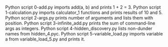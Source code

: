 Python script 0-add.py imports add(a, b) and prints 1 + 2 = 3.
Python script 1-calculation.py imports calculator_1 functions and prints results of 10 and 5.
Python script 2-args.py prints number of arguments and lists them with position.
Python script 3-infinite_add.py prints the sum of command-line args as integers.
Python script 4-hidden_discovery.py lists non-dunder names from hidden_4.pyc.
Python script 5-variable_load.py imports variable a from variable_load_5.py and prints it.
